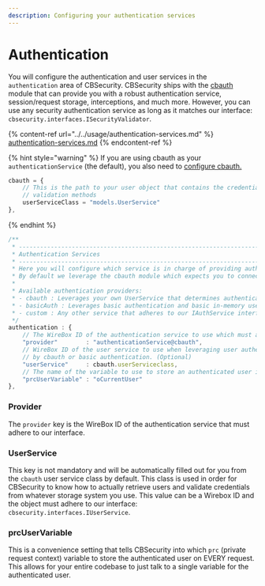 ```yaml
---
description: Configuring your authentication services
---
```


# Authentication

You will configure the authentication and user services in the `authentication` area of CBSecurity.  CBSecurity ships with the [cbauth](https://github.com/elpete/cbauth) module that can provide you with a robust authentication service, session/request storage, interceptions, and much more. However, you can use any security authentication service as long as it matches our interface: `cbsecurity.interfaces.ISecurityValidator`.

{% content-ref url="../../usage/authentication-services.md" %}
[authentication-services.md](../../usage/authentication-services.md)
{% endcontent-ref %}

{% hint style="warning" %}
If you are using cbauth as your `authenticationService` (the default), you also need to [configure cbauth.](https://cbauth.ortusbooks.com/installation-and-usage)

```javascript
cbauth = {
    // This is the path to your user object that contains the credential 
    // validation methods
    userServiceClass = "models.UserService"
},
```
{% endhint %}

```javascript
/**
 * --------------------------------------------------------------------------
 * Authentication Services
 * --------------------------------------------------------------------------
 * Here you will configure which service is in charge of providing authentication for your application.
 * By default we leverage the cbauth module which expects you to connect it to a database via your own User Service.
 *
 * Available authentication providers:
 * - cbauth : Leverages your own UserService that determines authentication and user retrieval
 * - basicAuth : Leverages basic authentication and basic in-memory user registration in our configuration
 * - custom : Any other service that adheres to our IAuthService interface
 */
authentication : {
	// The WireBox ID of the authentication service to use which must adhere to the cbsecurity.interfaces.IAuthService interface.
	"provider"        : "authenticationService@cbauth",
	// WireBox ID of the user service to use when leveraging user authentication, we default this to whatever is set
	// by cbauth or basic authentication. (Optional)
	"userService"     : cbauth.userServiceclass,
	// The name of the variable to use to store an authenticated user in prc scope on all incoming authenticated requests
	"prcUserVariable" : "oCurrentUser"
},
```

### Provider

The `provider` key is the WireBox ID of the authentication service that must adhere to our interface.

### UserService

This key is not mandatory and will be automatically filled out for you from the `cbauth` user service class by default.  This class is used in order for CBSecurity to know how to actually retrieve users and validate credentials from whatever storage system you use.  This value can be a Wirebox ID and the object must adhere to our interface: `cbsecurity.interfaces.IUserService`.

### prcUserVariable

This is a convenience setting that tells CBSecurity into which `prc` (private request context) variable to store the authenticated user on EVERY request.  This allows for your entire codebase to just talk to a single variable for the authenticated user.

